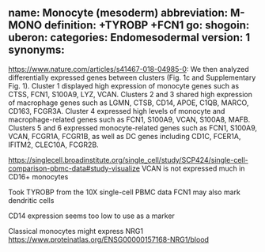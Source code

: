 name: Monocyte (mesoderm) 
abbreviation: M-MONO
definition: +TYROBP +FCN1
go: 
shogoin: 
uberon: 
categories: Endomesodermal 
version: 1
synonyms:
---

https://www.nature.com/articles/s41467-018-04985-0:
We then analyzed differentially expressed genes between clusters (Fig. 1c and Supplementary Fig. 1). Cluster 1 displayed high expression of monocyte genes such as CTSS, FCN1, S100A9, LYZ, VCAN. Clusters 2 and 3 shared high expression of macrophage genes such as LGMN, CTSB, CD14, APOE, C1QB, MARCO, CD163, FCGR3A. Cluster 4 expressed high levels of monocyte and macrophage-related genes such as FCN1, S100A9, VCAN, S100A8, MAFB. Clusters 5 and 6 expressed monocyte-related genes such as FCN1, S100A9, VCAN, FCGR1A, FCGR1B, as well as DC genes including CD1C, FCER1A, IFITM2, CLEC10A, FCGR2B. 

https://singlecell.broadinstitute.org/single_cell/study/SCP424/single-cell-comparison-pbmc-data#study-visualize
VCAN is not expressed much in CD16+ monocytes

Took TYROBP from the 10X single-cell PBMC data
FCN1 may also mark dendritic cells

CD14 expression seems too low to use as a marker

Classical monocytes might express NRG1 https://www.proteinatlas.org/ENSG00000157168-NRG1/blood